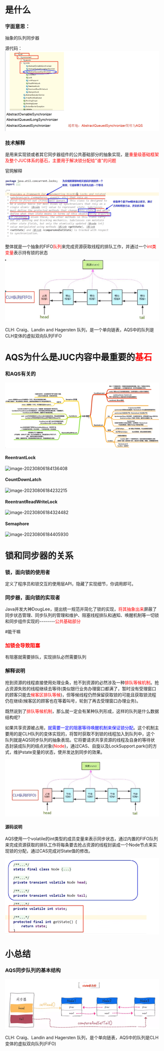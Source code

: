 # 是什么

### 字面意思：

抽象的队列同步器

源代码：![image-20230806175940120](images/1.源码.png)

### 技术解释

是用来实现锁或者其它同步器组件的公共基础部分的抽象实现，是<font color = 'red'>重量级基础框架及整个JUC体系的基石，主要用于解决锁分配给"谁"的问题</font>

官网解释

![](images/2.AQS官网解释.png)

整体就是一个抽象的FIFO<font color = 'red'>队列</font>来完成资源获取线程的排队工作，并通过一个<font color = 'red'>int类变量</font>表示持有锁的状态

![image-20230806183115355](images/3.CLH队列.png)

CLH: Craig、Landin and Hagersten 队列，是一个单向链表，AQS中的队列是CLH变体的虚拟双向队列FIFO

# AQS为什么是JUC内容中最重要的<font color = 'red'>基石</font>

### 和AQS有关的

![image-20230806183731669](images/4.AQS相关锁.png)

#### ReentrantLock

![image-20230806184136408](images/5.ReentrantLock.png)

#### CountDownLatch

![image-20230806184232215](images/6.CountDownLatch.png)

#### ReentrantReadWriteLock

![image-20230806184324482](images/7.ReentrantReadWriteLock.png)

#### Semaphore

![image-20230806184405930](images/8.Semaphore.png)

# 锁和同步器的关系

### 锁，面向锁的使用者

定义了程序员和锁交互的使用层API，隐藏了实现细节，你调用即可。

### 同步器，面向锁的实现者

Java并发大神DougLee，提出统一规范并简化了锁的实现，<font color = 'red'>将其抽象出来</font>屏蔽了同步状态管理、同步队列的管理和维护、阻塞线程排队和通知、唤醒机制等一切锁和同步组件实现的--------<font color = 'red'>公共基础部分</font>

#能干嘛

### <font color = 'red'>加锁会导致阻塞</font>

有阻塞就需要排队，实现排队必然需要队列

### 解释说明

抢到资源的线程直接使用处理业条，抢不到资源的必然涉及一种<font color = 'red'>排队等候机制</font>。抢占资源失败的线程继续去等待(类似银行业务办理窗口都满了，暂时没有受理窗口的顾客只能去<font color = 'red'>候客区排队等候</font>)，但等候线程仍然保留获取锁的可能且获取锁流程仍在继续(候客区的顾客也在等着叫号，轮到了再去受理窗口办理业务)。

既然说到了<font color = 'red'>排队等候机制</font>，那么就一定会有某种队列形成，这样的队列是什么数据结构呢?

如果共享资源被占用，<font color = 'blue'>就需要一定的阻塞等待唤醒机制来保证锁分配</font>。这个机制主要用的是CLH队列的变体实现的，将暂时获取不到锁的线程加入到队列中，这个队列就是AQS同步队列的抽象表现。它将要请求共享资源的线程及自身的等待状态封装成队列的结点对象(<font color = 'red'>Node</font>)，通过CAS、自旋以及LockSupport.park()的方式，维护state变量的状态，使并发达到同步的效果。

![image-20230807225212192](images/9.CLH队列(FIFO).png)

#### 源码说明

AQS使用一个volatile的int类型的成员变量来表示同步状态，通过内置的FIFO队列来完成资源获取的排队工作将每条要去抢占资源的线程封装成一个Node节点来实现锁的分配，通过CAS完成对State值的修改。

![image-20230807230034191](images/10.AQS源码.png)

# 小总结

### AQS同步队列的基本结构

![image-20230808213835473](images/11.AQS同步队列基本结构.png)

CLH: Craig、Landin and Hagersten 队列，是个单向链表，AQS中的队列是CLH变体的虚拟双向队列(FIFO)




